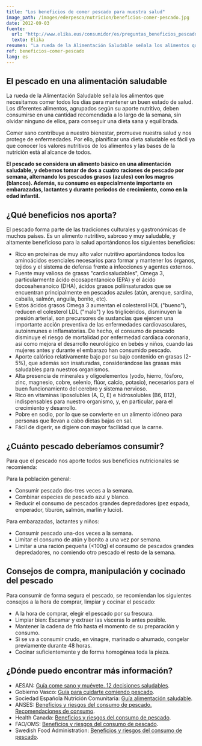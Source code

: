```yaml
---
title: "Los beneficios de comer pescado para nuestra salud"
image_path: /images/ederpesca/nutricion/beneficios-comer-pescado.jpg
date: 2012-09-03
fuente:
  url: "http://www.elika.eus/consumidor/es/preguntas_beneficios_pescado.asp"
  texto: Elika
resumen: "La rueda de la Alimentación Saludable señala los alimentos que necesitamos comer todos los días para mantener un buen estado de salud. Los diferentes alimentos, agrupados según su aporte nutritivo, deben consumirse en una cantidad recomendada a lo largo de la semana, sin olvidar ninguno de ellos, para conseguir una dieta sana y equilibrada."
ref: beneficios-comer-pescado
lang: es
---
```


## El pescado en una alimentación saludable

La rueda de la Alimentación Saludable señala los alimentos que necesitamos comer todos los días para mantener un buen estado de salud. Los diferentes alimentos, agrupados según su aporte nutritivo, deben consumirse en una cantidad recomendada a lo largo de la semana, sin olvidar ninguno de ellos, para conseguir una dieta sana y equilibrada.

Comer sano contribuye a nuestro bienestar, promueve nuestra salud y nos protege de enfermedades. Por ello, planificar una dieta saludable es fácil ya que conocer los valores nutritivos de los alimentos y las bases de la nutrición está al alcance de todos.

**El pescado se considera un alimento básico en una alimentación saludable, y debemos tomar de dos a cuatro raciones de pescado por semana, alternando los pescados grasos (azules) con los magros (blancos). Además, su consumo es especialmente importante en embarazadas, lactantes y durante periodos de crecimiento, como en la edad infantil.**

## ¿Qué beneficios nos aporta?

El pescado forma parte de las tradiciones culturales y gastronómicas de muchos países. Es un alimento nutritivo, sabroso y muy saludable, y altamente beneficioso para la salud aportándonos los siguientes beneficios:

- Rico en proteínas de muy alto valor nutritivo aportándonos todos los aminoácidos esenciales necesarios para formar y mantener los órganos, tejidos y el sistema de defensa frente a infecciones y agentes externos.
- Fuente muy valiosa de grasas "cardiosaludables", Omega 3, particularmente ácido eicosapentanoico (EPA) y el ácido docosahexanoico (DHA), ácidos grasos poliinsaturados que se encuentran principalmente en pescados azules (atún, arenque, sardina, caballa, salmón, anguila, bonito, etc).
- Estos ácidos grasos Omega 3 aumentan el colesterol HDL ("bueno"), reducen el colesterol LDL ("malo") y los triglicéridos, disminuyen la presión arterial, son precursores de sustancias que ejercen una importante acción preventiva de las enfermedades cardiovasculares, autoinmunes e inflamatorias. De hecho, el consumo de pescado disminuye el riesgo de mortalidad por enfermedad cardiaca coronaria, así como mejora el desarrollo neurológico en bebés y niños, cuando las mujeres antes y durante el embarazo han consumido pescado.
- Aporte calórico relativamente bajo por su bajo contenido en grasas (2-5%), que además son insaturadas, considerándose las grasas más saludables para nuestros organismos.
- Alta presencia de minerales y oligoelementos (yodo, hierro, fósforo, zinc, magnesio, cobre, selenio, flúor, calcio, potasio), necesarios para el buen funcionamiento del cerebro y sistema nervioso.
- Rico en vitaminas liposolubles (A, D, E) e hidrosolubles (B6, B12), indispensables para nuestro organismo, y, en particular, para el crecimiento y desarrollo.
- Pobre en sodio, por lo que se convierte en un alimento idóneo para personas que llevan a cabo dietas bajas en sal.
- Fácil de digerir, se digiere con mayor facilidad que la carne.

## ¿Cuánto pescado deberíamos consumir?

Para que el pescado nos aporte todos sus beneficios nutricionales se recomienda:

Para la población general:

- Consumir pescado dos-tres veces a la semana.
- Combinar especies de pescado azul y blanco.
- Reducir el consumo de pescados grandes depredadores (pez espada, emperador, tiburón, salmón, marlín y lucio).

Para embarazadas, lactantes y niños:

- Consumir pescado una-dos veces a la semana.
- Limitar el consumo de atún y bonito a una vez por semana.
- Limitar a una ración pequeña (<100g) el consumo de pescados grandes depredadores, no comiendo otro pescado el resto de la semana.

## Consejos de compra, manipulación y cocinado del pescado

Para consumir de forma segura el pescado, se recomiendan los siguientes consejos a la hora de comprar, limpiar y cocinar el pescado:

- A la hora de comprar, elegir el pescado por su frescura.
- Limpiar bien: Escamar y extraer las vísceras lo antes posible.
- Mantener la cadena de frío hasta el momento de su preparación y consumo.
- Si se va a consumir crudo, en vinagre, marinado o ahumado, congelar previamente durante 48 horas.
- Cocinar suficientemente y de forma homogénea toda la pieza.

## ¿Dónde puedo encontrar más información?

- AESAN: [Guía come sano y muévete. 12 decisiones saludables](http://www.aesan.msc.es/AESAN/docs/docs/publicaciones_estudios/nutricion/Come_sano_y_muevete.pdf).
- Gobierno Vasco: [Guía para cuidarte comiendo pescado](http://www.elika.eus/datos/articulos/Archivo499/gu%C3%ADa%20%20ok%20castellano_final.pdf).
- Sociedad Española Nutrición Comunitaria: [Guía alimentación saludable](http://www.aesan.msc.es/AESAN/docs/docs/publicaciones_estudios/nutricion/guia_alimentacion.pdf).
- ANSES: [Beneficios y riesgos del consumo de pescado. Recomendaciones de consumo](http://www.afssa.fr/Poisson/index.htm).
- Health Canada: [Beneficios y riesgos del consumo de pescado](http://www.hc-sc.gc.ca/fn-an/alt_formats/hpfb-dgpsa/pdf/nutrition/merc_fish_poisson-eng.pdf).
- FAO/OMS: [Beneficios y riesgos del consumo de pescado](http://whqlibdoc.who.int/publications/2011/9789241564311_eng.pdf).
- Swedish Food Administration: [Beneficios y riesgos del consumo de pescado](http://www.slv.se/upload/dokument/rapporter/mat_naring/2007_12_risks_and_benefits_of_fish_consumption.pdf).

